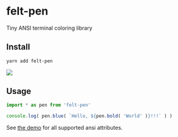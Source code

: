 # felt-pen

Tiny ANSI terminal coloring library

## Install

```sh
yarn add felt-pen
```

![](https://badgen.net/bundlephobia/minzip/felt-pen)

## Usage

```js
import * as pen from 'felt-pen'

console.log( pen.blue( `Hello, ${pen.bold( 'World' )}!!!` ) )
```

See [the demo](./demo.js) for all supported ansi attributes.
